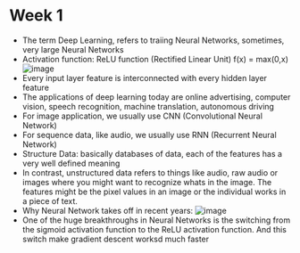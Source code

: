 # Week 1

- The term Deep Learning, refers to traiing Neural Networks, sometimes, very large Neural Networks
- Activation function: ReLU function (Rectified Linear Unit) f(x) = max(0,x)
![image](https://user-images.githubusercontent.com/60442877/150634901-65b2f692-e189-44b6-bdd0-8102312e8d12.png)
- Every input layer feature is interconnected with every hidden layer feature
- The  applications of deep learning today are online advertising, computer vision, speech recognition, machine translation, autonomous driving
- For image application, we usually use CNN (Convolutional Neural Network)
- For sequence data, like audio, we usually use RNN (Recurrent Neural Network)
- Structure Data: basically databases of data, each of the features has a very well defined meaning
- In contrast, unstructured data refers to things like audio, raw audio or images where you might want to recognize whats in the image. The features might be the pixel values in an image or the individual works in a piece of text.
- Why Neural Network takes off in recent years:
![image](https://user-images.githubusercontent.com/60442877/150638453-04160287-a414-4e8a-a201-0e1fee5860ab.png)
- One of the huge breakthroughs in Neural Networks is the switching from the sigmoid activation function to the ReLU activation function. And this switch make gradient descent worksd much faster 
